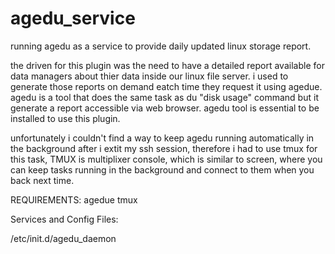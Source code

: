 # agedu_service
running agedu as a service to provide daily updated linux storage report. 

the driven for this plugin was the need to have a detailed report available for data managers about thier data inside our linux file server. 
i used to generate those reports on demand eatch time they request it using agedue. 
agedu is a tool that does the same task as du "disk usage" command but it generate a report accessible via web browser. 
agedu tool is essential to be installed to use this plugin. 

unfortunately i couldn't find a way to keep agedu running automatically in the background after i extit my ssh session, therefore i had to use tmux for this task,
TMUX is multiplixer console, which is similar to screen, where you can keep tasks running in the background and connect to them when you back next time. 

REQUIREMENTS:
agedue
tmux

Services and Config Files:

 /etc/init.d/agedu_daemon
 
 
